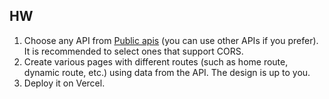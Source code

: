 ## HW

1. Choose any API from [Public apis](https://github.com/public-apis/public-apis) (you can use other APIs if you prefer). It is recommended to select ones that support CORS.
2. Create various pages with different routes (such as home route, dynamic route, etc.) using data from the API. The design is up to you.
3. Deploy it on Vercel.
